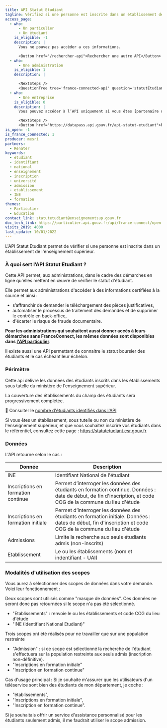 ```yaml
---
title: API Statut Etudiant
tagline: Vérifiez si une personne est inscrite dans un établissement de l'enseignement supérieur
access_page:
  - who:
      - Un particulier
      - Un étudiant
    is_eligible: -1
    description: |
      Vous ne pouvez pas accèder a ces informations.

      <Button href="/rechercher-api">Rechercher une autre API</Button>
  - who:
      - Une administration
    is_eligible: 1
    description: |

      <NextSteps />
      <QuestionTree tree='france-connected-api' question='statutEtudiant' />
  - who:
      - Une entreprise
    is_eligible: 0
    description: |
      Vous pouvez accéder à l’API uniquement si vous êtes [partenaire de France Connect](https://franceconnect.gouv.fr/partenaires), et pour un cas d’usage autorisé par la loi. Vous devrez fournir le cadre juridique qui vous autorise à utiliser ces données.

      <NextSteps />
      <Button href="https://datapass.api.gouv.fr/api-statut-etudiant">Remplir une demande</Button>
is_open: -1
is_france_connected: 1
producer: mesri
partners: 
  - Renater
keywords:
  - etudiant
  - identifiant
  - national
  - enseignement
  - inscription
  - université
  - admission
  - etablissement
  - INE
  - formation
themes:
  - Particulier
  - Education
contact_link: statutetudiant@enseignementsup.gouv.fr
doc_tech_link: https://particulier.api.gouv.fr/api/france-connect/open-api.yml
visits_2019: 4000
last_update: 10/01/2022
---
```


L'API Statut Etudiant permet de vérifier si une personne est inscrite dans un établissement de l'enseignement supérieur.

### À quoi sert l’API Statut Etudiant ?

Cette API permet, aux administrations, dans le cadre des démarches en ligne qu'elles mettent en œuvre de vérifier le statut d'étudiant.

Elle permet aux administrations d'accéder à des informations certifiées à la source et ainsi :

- s’affranchir de demander le téléchargement des pièces justificatives,
- automatiser le processus de traitement des demandes et de supprimer le contrôle en back-office,
- d'écarter le risque de fraude documentaire.

**Pour les administrations qui souhaitent aussi donner accès à leurs démarches sans FranceConnect, les mêmes données sont disponibles dans [l'API particulier](https://api.gouv.fr/les-api/api-particulier)**.

Il existe aussi une API permettant de connaitre le statut boursier des étudiants et le cas échéant leur échelon.

### Périmètre

Cette api délivre les données des étudiants inscrits dans les établissements sous tutelle du ministère de l'enseignement supérieur.

La couverture des établissements du champ des étudiants sera progressivement complétée.

🔎 Consulter le [nombre d'étudiants identifiés dans l'API](https://statutetudiant.esr.gouv.fr)

Si vous êtes un établissement, sous tutelle ou non du ministère de l'enseignement supérieur, et que vous souhaitez inscrire vos étudiants dans le référentiel, consultez cette page : <https://statutetudiant.esr.gouv.fr>.

### Données

L'API retourne selon le cas :

| Donnée                             | Description                                                                   |
| ---------------------------------- | ----------------------------------------------------------------------------- |
| INE                                | Identifiant National de l'étudiant                                            |
| Inscriptions en formation continue | Permet d’interroger les données des étudiants en formation continue. Données : date de début, de fin d'inscription, et code COG de la commune du lieu d'étude    |
| Inscriptions en formation initiale | Permet d’interroger les données des étudiants en formation initiale. Données : dates de début, fin d'inscription et code COG de la commune du lieu d'étude     |
| Admissions                         | Limite la recherche aux seuls étudiants admis (non-inscrits)                  |
| Etablissement                      | Le ou les établissements (nom et  indentifiant - UAI)                         |

### Modalités d'utilisation des scopes

Vous aurez à sélectionner des scopes de données dans votre demande. Voici leur fonctionnement :

Deux scopes sont utilisés comme "masque de données". Ces données ne seront donc pas retournées si le scope n'a pas été sélectionné.

- "Etablissements" : renvoie le ou les établissements et code COG du lieu d'étude
- "INE (Identifiant National Etudiant)"

Trois scopes ont été réalisés pour ne travailler que sur une population restreinte

- "Admission" : si ce scope est sélectionné la recherche de l'étudiant s'effectuera sur la population restreinte aux seuls admis (inscription non-définitive).
- "Inscriptions en formation initiale"
- "Inscription en formation continue"

Cas d'usage principal :
Si je souhaite m'assurer que les utilisateurs d'un téléservice sont bien des étudiants de mon département, je coche :

- "établissements",
- "Inscriptions en formation initiale",
- "Inscription en formation continue".

Si je souhaitais offrir un service d'assistance personnalisé pour les étudiants seulement admis, il me faudrait utiliser le scope admission.

